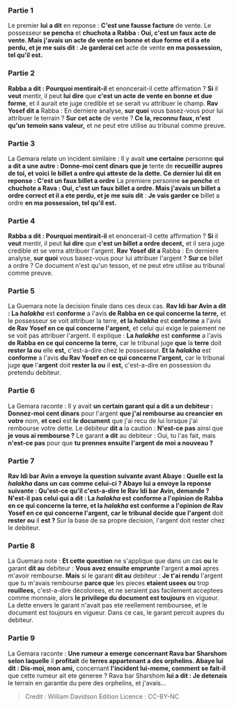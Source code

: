 
### Partie 1
Le premier <b>lui a dit</b> en reponse : <b>C'est une fausse facture</b> de vente. Le possesseur <b>se pencha</b> et <b>chuchota a Rabba : Oui, c'est un faux acte de vente. Mais j'avais un acte de vente en bonne et due forme</b> <b>et il a ete perdu, et je me suis dit</b> : <b>Je garderai cet</b> acte de vente <b>en ma possession, tel qu'il est.</b>

### Partie 2
<b>Rabba a dit : Pourquoi mentirait-il</b> et enoncerait-il cette affirmation ? <b>Si</b> il <b>veut</b> mentir, il peut <b>lui dire</b> que <b>c'est un acte de vente en bonne et due forme</b>, et il aurait ete juge credible et se serait vu attribuer le champ. <b>Rav Yosef dit a</b> Rabba : En derniere analyse, <b>sur quoi</b> vous basez-vous</b> pour lui attribuer le terrain ? <b>Sur cet acte</b> de vente ? <b>Ce</b> <b>la, reconnu faux, n'est qu'un</b> <b>temoin sans valeur,</b> et ne peut etre utilise au tribunal comme preuve.

### Partie 3
La Gemara relate un incident similaire : Il y avait <b>une certaine</b> personne <b>qui a dit a une autre : Donne-moi cent dinars que je</b> tente de <b>recueillir aupres de toi, et voici</b> <b>le <b>billet a ordre</b> qui atteste de la dette. Ce dernier lui <b>dit</b> en reponse : <b>C'est un faux</b> billet a ordre</b> La premiere personne <b>se penche</b> et <b>chuchote a Rava : Oui, c'est un faux billet a ordre. Mais j'avais un <b>billet a ordre</b> correct et il a ete perdu, et je me suis dit</b> : <b>Je vais garder ce</b> billet a ordre <b>en ma possession, tel qu'il est.</b>

### Partie 4
<b>Rabba a dit : Pourquoi mentirait-il</b> et enoncerait-il cette affirmation ? <b>Si</b> il <b>veut</b> mentir, il peut <b>lui dire</b> que <b>c'est un billet a ordre <b>decent</b>,</b> et il sera juge credible et se verra attribuer l'argent. <b>Rav Yosef dit a</b> Rabba : En derniere analyse, <b>sur quoi</b> vous basez-vous</b> pour lui attribuer l'argent ? <b>Sur ce</b> billet a ordre ? Ce document n'est qu'un tesson,</b> et ne peut etre utilise au tribunal comme preuve.

### Partie 5
La Guemara note la decision finale dans ces deux cas. <b>Rav Idi bar Avin a dit : La <i>halakha</i></b> est <b>conforme</b> a l'avis <b>de Rabba en ce qui concerne la terre,</b> et le possesseur se voit attribuer la terre, <b>et la <i>halakha</i></b> est <b>conforme</b> a l'avis <b>de Rav Yosef en ce qui concerne l'argent,</b> et celui qui exige le paiement ne se voit pas attribuer l'argent. Il explique : <b>La <i>halakha</i></b> est <b>conforme</b> a l'avis <b>de Rabba en ce qui concerne la terre,</b> car le tribunal juge <b>que</b> la <b>terre</b> doit <b>rester la ou</b> elle <b>est,</b> c'est-a-dire chez le possesseur. <b>Et la <i>halakha</i></b> est <b>conforme</b> a l'avis <b>du Rav Yosef en ce qui concerne l'argent,</b> car le tribunal juge <b>que</b> l'<b>argent</b> doit <b>rester la ou</b> il <b>est,</b> c'est-a-dire en possession du pretendu debiteur.

### Partie 6
La Gemara raconte : Il y avait <b>un certain garant qui a dit a un debiteur : Donnez-moi cent dinars</b> pour l'argent <b>que j'ai rembourse au creancier en votre</b> nom, <b>et ceci</b> est <b>le document</b> que j'ai recu de lui lorsque j'ai rembourse votre dette. Le debiteur <b>dit a</b> la caution : <b>N'est-ce pas</b> ainsi que <b>je vous ai rembourse ?</b> Le garant <b>a dit</b> au debiteur : Oui, tu l'as fait, mais <b>n'est-ce pas</b> pour que <b>tu prennes ensuite l'argent <b>de moi</b> a nouveau ?

### Partie 7
<b>Rav Idi bar Avin a envoye</b> la question suivante <b>avant Abaye : Quelle</b> est la <i>halakha</i> dans <b>un cas comme celui-ci ? Abaye lui a</b> envoye la reponse suivante : <b>Qu'est-ce qu'il</b> c'est-a-dire le Rav Idi bar Avin, <b>demande ? N'est-il pas</b> celui <b>qui a dit : La <i>halakha</i></b> est <b>conforme</b> a l'opinion <b>de Rabba en ce qui concerne la terre, et la <i>halakha</i></b> est <b>conforme</b> a l'opinion <b>de Rav Yosef en ce qui concerne l'argent,</b> car le tribunal decide <b>que</b> l'argent</b> doit <b>rester ou</b> il <b>est ? </b> Sur la base de sa propre decision, l'argent doit rester chez le debiteur.

### Partie 8
La Guemara note : <b>Et cette question</b> ne s'applique que dans un cas <b>ou</b> le garant <b>dit au</b> debiteur : <b>Vous avez ensuite emprunte</b> l'argent <b>a moi</b> apres m'avoir rembourse. <b>Mais</b> si le garant <b>dit au</b> debiteur : <b>Je t'ai rendu</b> l'argent que tu m'avais rembourse <b>parce que</b> les pieces <b>etaient usees ou</b> trop <b>rouillees,</b> c'est-a-dire decolorees, et ne seraient pas facilement acceptees comme monnaie, alors <b>le privilege du document est toujours</b> en vigueur. La dette envers le garant n'avait pas ete reellement remboursee, et le document est toujours en vigueur. Dans ce cas, le garant percoit aupres du debiteur.

### Partie 9
La Gemara raconte : <b>Une rumeur a emerge concernant Rava bar Sharshom selon laquelle</b> il <b>profitait</b> de <b>terres appartenant a des orphelins. Abaye lui dit : Dis-moi, mon ami,</b> concernant <b>l'incident lui-meme, comment se fait-il</b> que cette rumeur ait ete generee ? Rava bar Sharshom <b>lui a dit : Je detenais</b> le terrain en garantie du pere des orphelins, et j'avais</b>...

>Credit : William Davidson Edition
>Licence : CC-BY-NC